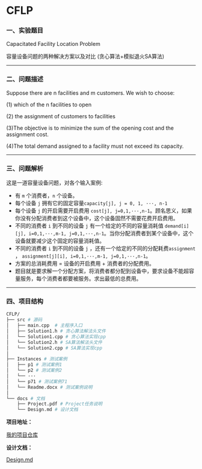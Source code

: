 # CFLP
### 一、实验题目 

Capacitated Facility Location Problem

容量设备问题的两种解决方案以及对比 (贪心算法+模拟退火SA算法)

***

### 二、问题描述 

Suppose there are n facilities and m customers. We wish to choose:

(1) which of the n facilities to open

(2) the assignment of customers to facilities

(3)The objective is to minimize the sum of the opening cost and the assignment cost.

(4)The total demand assigned to a facility must not exceed its capacity.

***

### 三、问题解析

这是一道容量设备问题，对各个输入案例:

- 有 `m` 个消费者，`n` 个设备。
- 每个设备 `j` 拥有它的固定容量`capacity[j], j = 0, 1, ···, n-1`
- 每个设备 `j` 的开启需要开启费用 `cost[j], j=0,1,···,n-1`。顾名思义，如果你没有分配消费者到这个设备中，这个设备固然不需要花费开启费用。
- 不同的消费者 `i` 到不同的设备 `j` 有一个给定的不同的容量消耗值 `demand[i][j], i=0,1,···,m-1, j=0,1,···,n-1`。当你分配消费者到某个设备中，这个设备就要减少这个固定的容量消耗值。
- 不同的消费者 `i` 到不同的设备 `j` ，还有一个给定的不同的分配耗费`assignment` ， `assignment[j][i], i=0,1,···,m-1, j=0,1,···,n-1`。
- 方案的总消耗费用 = 设备的开启费用 + 消费者的分配费用。
- 题目就是要求解一个分配方案，将消费者都分配到设备中，要求设备不能超容量服务，每个消费者都要被服务。求出最低的总费用。

------

### 四、项目结构

```bash
CFLP/
├── src # 源码
│   ├── main.cpp  # 主程序入口
│   ├── Solution1.h # 贪心算法解法头文件
│   └── Solution1.cpp # 贪心算法实现cpp
│   └── Solution2.h # SA算法解法头文件
│   └── Solution2.cpp # SA算法实现cpp
│
├── Instances # 测试案例
│   ├── p1 # 测试案例1
│   └── p2 # 测试案例2
│   └── ···
│   └── p71 # 测试案例71
│   └── Readme.docx # 测试案例说明
│
└── docs # 文档
    ├── Project.pdf # Project任务说明
    └── Design.md # 设计文档
```

**项目地址：** 

[我的项目仓库](https://github.com/SYSUcarey/CFLP) 

**设计文档：** 

[Design.md](https://github.com/SYSUcarey/CFLP/blob/master/docs/Design.md) 







